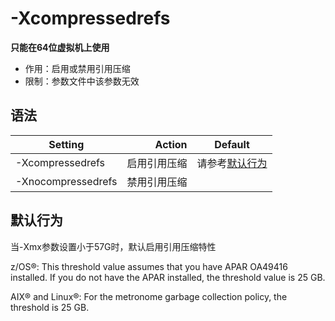 # -Xcompressedrefs

   **只能在64位虚拟机上使用**

* 作用：启用或禁用引用压缩
* 限制：参数文件中该参数无效

## 语法

|Setting	|Action	|Default|
| --------   | -----:   | :----: |
|-Xcompressedrefs|	启用引用压缩|	请参考[默认行为](#默认行为)|
|-Xnocompressedrefs	|禁用引用压缩||

## 默认行为
当-Xmx参数设置小于57G时，默认启用引用压缩特性

z/OS®: This threshold value assumes that you have APAR OA49416 installed. If you do not have the APAR installed, the threshold value is 25 GB.

AIX® and Linux®: For the metronome garbage collection policy, the threshold is 25 GB.

